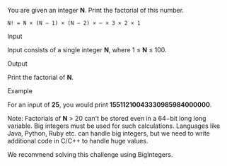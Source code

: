 ﻿You are given an integer **N**. Print the factorial of this number.

```
N! = N × (N − 1) × (N − 2) × ⋯ × 3 × 2 × 1
```

Input 

Input consists of a single integer **N**, where 1 ≤ **N** ≤ 100.

Output 

Print the factorial of **N**.

Example 

For an input of **25**, you would print **15511210043330985984000000**.

Note: Factorials of **N** > 20 can't be stored even in a 64−bit long long variable. Big integers must be used for such calculations. Languages like Java, Python, Ruby etc. can handle big integers, but we need to write additional code in C/C++ to handle huge values.

We recommend solving this challenge using BigIntegers.